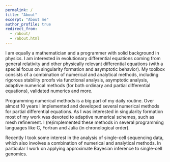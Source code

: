 ```yaml
---
permalink: /
title: "About"
excerpt: "About me"
author_profile: true
redirect_from:
  - /about/
  - /about.html
---
```


I am equally a mathematician and a programmer with solid background in
physics.  I am interested in evolutionary differential equations
coming from general relativity and other physically relevant
differential equations (with a special focus on singularity formation
and asymptotic behavior).  My toolbox consists of a combination of
numerical and analytical methods, including rigorous stability proofs
via functional analysis, asymptotic analysis, adaptive numerical
methods (for both ordinary and partial differential equations),
validated numerics and more.

Programming numerical methods is a big part of my daily routine.  Over
almost 10 years I implemented and developed several numerical methods
for partial differential equations.  As I was interested in
singularity formation most of my work was devoted to adaptive
numerical schemes, such as mesh refinement.  I (re)implemented these
methods in several programming languages like C, Fortran and Julia (in
chronological order).

Recently I took some interest in the analysis of single-cell
sequencing data, which also involves a combination of numerical and
analytical methods.  In particular I work on applying approximate
Bayesian inference to single-cell genomics.

